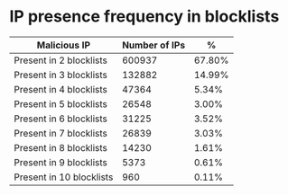 # IP presence frequency in blocklists
| Malicious IP | Number of IPs | % |
|----|----|----|
| Present in 2 blocklists | 600937 | 67.80% |
| Present in 3 blocklists | 132882 | 14.99% |
| Present in 4 blocklists | 47364 | 5.34% |
| Present in 5 blocklists | 26548 | 3.00% |
| Present in 6 blocklists | 31225 | 3.52% |
| Present in 7 blocklists | 26839 | 3.03% |
| Present in 8 blocklists | 14230 | 1.61% |
| Present in 9 blocklists | 5373 | 0.61% |
| Present in 10 blocklists | 960 | 0.11% |
